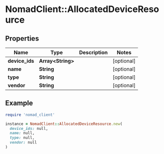 # NomadClient::AllocatedDeviceResource

## Properties

| Name | Type | Description | Notes |
| ---- | ---- | ----------- | ----- |
| **device_ids** | **Array&lt;String&gt;** |  | [optional] |
| **name** | **String** |  | [optional] |
| **type** | **String** |  | [optional] |
| **vendor** | **String** |  | [optional] |

## Example

```ruby
require 'nomad_client'

instance = NomadClient::AllocatedDeviceResource.new(
  device_ids: null,
  name: null,
  type: null,
  vendor: null
)
```

